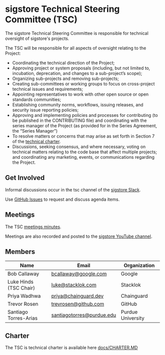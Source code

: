 # sigstore Technical Steering Committee (TSC)

The sigstore Technical Steering Committee is responsible for technical oversight
of sigstore's projects.

The TSC will be responsible for all aspects of oversight relating to the Project:

* Coordinating the technical direction of the Project;
* Approving project or system proposals (including, but not limited to, incubation,
  deprecation, and changes to a sub-project’s scope);
* Organizing sub-projects and removing sub-projects;
* Creating sub-committees or working groups to focus on cross-project technical
issues and requirements;
* Appointing representatives to work with other open source or open standards communities;
* Establishing community norms, workflows, issuing releases, and security issue
  reporting policies;
* Approving and implementing policies and processes for contributing (to be
  published in the CONTRIBUTING file) and coordinating with the series manager
  of the Project (as provided for in the Series Agreement, the “Series Manager”)
* To resolve matters or concerns that may arise as set forth in Section 7 of the
  [technical charter](https://github.com/sigstore/TSC/blob/main/docs/CHARTER.MD).
* Discussions, seeking consensus, and where necessary, voting on technical
  matters relating to the code base that affect multiple projects; and coordinating
  any marketing, events, or communications regarding the Project.

## Get Involved

Informal discussions occur in the tsc channel of the [sigstore Slack](https://sigstore.slack.com).

Use [GitHub Issues](https://github.com/sigstore/tac/issues) to request and discuss agenda items.

## Meetings

The TSC [meetings minutes](https://docs.google.com/document/d/1yr7kib0jgmPbIM0nuNUa28_ur-Ze_pfhgCW9f78oL0I).

Meetings are also recorded and posted to the [sigstore YouTube channel](https://www.youtube.com/channel/UCWPVc8glVGOODxsA_ep0VVw/featured).

## Members

| Name | Email | Organization |
| --- | --- | --- |
| Bob Callaway | bcallaway@google.com | Google |
| Luke Hinds (TSC Chair) | luke@stacklok.com | Stacklok |
| Priya Wadhwa | priya@chainguard.dev | Chainguard |
| Trevor Rosen | trevrosen@github.com | GitHub |
| Santiago Torres-Arias | santiagotorres@purdue.edu | Purdue University |

## Charter

The TSC is technical charter is available here [docs/CHARTER.MD](https://github.com/sigstore/TSC/blob/main/docs/CHARTER.MD)
